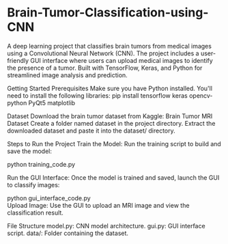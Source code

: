 # Brain-Tumor-Classification-using-CNN
A deep learning project that classifies brain tumors from medical images using a Convolutional Neural Network (CNN). The project includes a user-friendly GUI interface where users can upload medical images to identify the presence of a tumor. Built with TensorFlow, Keras, and Python for streamlined image analysis and prediction.

Getting Started
Prerequisites
Make sure you have Python installed. You'll need to install the following libraries:
pip install tensorflow keras opencv-python PyQt5 matplotlib  

Dataset
Download the brain tumor dataset from Kaggle:
Brain Tumor MRI Dataset
Create a folder named dataset in the project directory.
Extract the downloaded dataset and paste it into the dataset/ directory.

Steps to Run the Project
Train the Model:
Run the training script to build and save the model:

python training_code.py  

Run the GUI Interface:
Once the model is trained and saved, launch the GUI to classify images:

python gui_interface_code.py  
Upload Image:
Use the GUI to upload an MRI image and view the classification result.

File Structure
model.py: CNN model architecture.
gui.py: GUI interface script.
data/: Folder containing the dataset.
